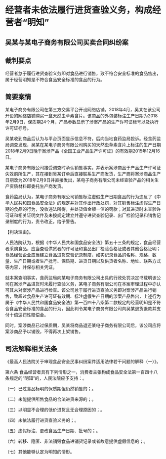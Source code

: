 # 经营者未依法履行进货查验义务，构成经营者“明知”

<!-- INFO END -->

## 吴某与某电子商务有限公司买卖合同纠纷案

## 裁判要点

经营者怠于履行进货查验义务即对食品进行销售，致不符合安全标准的食品售出，属于经营明知是不符合食品安全标准的食品的行为。

## 简要案情

某电子商务有限公司在第三方交易平台开设网络店铺。2018年4月，吴某在该公司开设的网络店铺购买一盒天然虫草素含片。该商品的外包装标注生产日期为2018年2月9日，保质期24个月，产品参数显示了涉案产品的生产许可证标号以及执行许可证标号。

吴某收到商品后认为与平台页面显示信息不符，后向当地食药监局投诉。经食药监局调查发现，吴某在某电子商务有限公司购买的天然虫草素含片上标注的生产日期2018年2月9日晚于案涉产品《全国工业产品生产许可证》的有效期2015年12月16日。

某电子商务有限公司接受调查时承认销售事实，并表示案涉商品于产品生产许可证失效前所生产，其在接到吴某订单后直接联系生产商发货，生产商将案涉商品生产日期改为2018年2月9日并直接发出，某电子商务有限公司未经查验产品的相关生产资质材料即委托生产商发货。

食药监局认为，某电子商务有限公司销售标注虚假生产日期食品的行为违反了《中华人民共和国食品安全法》的规定并对其作出行政处罚，对其销售标注虚假生产日期的食品的行为，没收违法所得，并处货值金额一倍的罚款；对其进货时未查验许可证和相关证明文件及未按规定建立并遵守进货查验记录、出厂检验记录和销售记录制度的行为，责令改正，给予警告。

【判决理由】。

人民法院认为，根据《中华人民共和国食品安全法》第五十三条的规定，食品经营者采购食品，应当查验供货者的许可证和食品出厂检验合格证或者其他合格证明；食品经营企业应当建立食品进货查验记录制度，如实记录食品的名称、规格、数量、生产日期或者生产批号、保质期、进货日期以及供货者名称、地址、联系方式等内容，并保存相关凭证。

就本案查明事实，食药监局向某电子商务有限公司出具的行政处罚决定书载明该公司在案涉产品进货时未履行查验义务，某电子商务有限公司在本案审理过程中亦认可其未对案涉产品进行检查。该公司怠于履行进货查验义务即对案涉产品进行销售，致超过食品生产许可证有效期、标注虚假生产日期的涉案产品售出，上述行为属于《中华人民共和国食品安全法》第一百四十八条第二款规定的经营明知是不符合食品安全标准的食品的行为，因此判令某电子商务有限公司向吴某退货退款并支付十倍惩罚性赔偿金。

同时，案涉商品已过保质期，吴某将商品退还某电子商务有限公司后，该公司应将案涉商品予以销毁，不得再次上架销售。

## 司法解释相关法条

《最高人民法院关于审理食品安全民事纠纷案件适用法律若干问题的解释（一）》。

第六条 食品经营者具有下列情形之一，消费者主张构成食品安全法第一百四十八条规定的“明知”的，人民法院应予支持：。

（一）已过食品标明的保质期但仍然销售的；。

（二）未能提供所售食品的合法进货来源的；。

（三）以明显不合理的低价进货且无合理原因的；。

（四）未依法履行进货查验义务的；。

（五）虚假标注、更改食品生产日期、批号的；。

（六）转移、隐匿、非法销毁食品进销货记录或者故意提供虚假信息的；。

（七）其他能够认定为明知的情形。